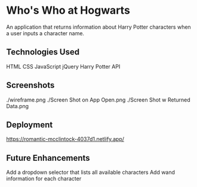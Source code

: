 
# Who's Who at Hogwarts

An application that returns information about Harry Potter characters when a user inputs a character name.


## Technologies Used

HTML
CSS
JavaScript
jQuery
Harry Potter API
## Screenshots

./wireframe.png
./Screen Shot on App Open.png
./Screen Shot w Returned Data.png


## Deployment

https://romantic-mcclintock-4037d1.netlify.app/


## Future Enhancements

Add a dropdown selector that lists all available characters 
Add wand information for each character
